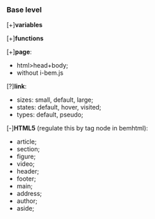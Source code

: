 ### Base level

[+]__variables__

[+]__functions__

[+]__page__:

- html>head+body;
- without i-bem.js

[?]__link__:

- sizes: small, default, large;
- states: default, hover, visited;
- types: default, pseudo;

[-]__HTML5__ (regulate this by tag node in bemhtml):

- article;
- section;
- figure;
- video;
- header;
- footer;
- main;
- address;
- author;
- aside;
